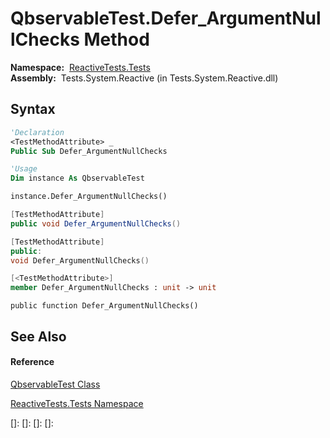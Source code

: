 # QbservableTest.Defer\_ArgumentNullChecks Method

**Namespace:**  [ReactiveTests.Tests](ReactiveTests.Tests\ReactiveTests.Tests.md)  
**Assembly:**  Tests.System.Reactive (in Tests.System.Reactive.dll)

## Syntax

```vb
'Declaration
<TestMethodAttribute> _
Public Sub Defer_ArgumentNullChecks
```

```vb
'Usage
Dim instance As QbservableTest

instance.Defer_ArgumentNullChecks()
```

```csharp
[TestMethodAttribute]
public void Defer_ArgumentNullChecks()
```

```c++
[TestMethodAttribute]
public:
void Defer_ArgumentNullChecks()
```

```fsharp
[<TestMethodAttribute>]
member Defer_ArgumentNullChecks : unit -> unit 
```

```jscript
public function Defer_ArgumentNullChecks()
```

## See Also

#### Reference

[QbservableTest Class](QbservableTest\QbservableTest.md)

[ReactiveTests.Tests Namespace](ReactiveTests.Tests\ReactiveTests.Tests.md)

[]: 
[]: 
[]: 
[]: 